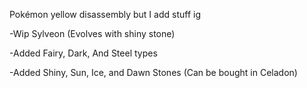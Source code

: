 Pokémon yellow disassembly but I add stuff ig

-Wip Sylveon (Evolves with shiny stone)

-Added Fairy, Dark, And Steel types

-Added Shiny, Sun, Ice, and Dawn Stones (Can be bought in Celadon)